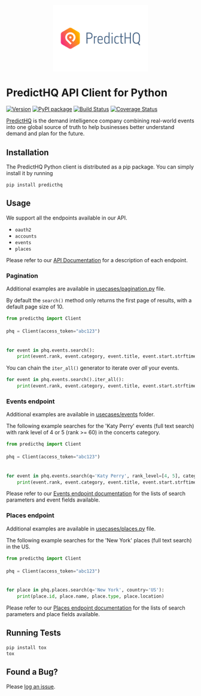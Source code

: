 <img src="ext/logo.png" alt="PredictHQ logo" style="display:block; margin-left:auto; margin-right:auto; width: 50%;">

# PredictHQ API Client for Python

[![Version](https://badge.fury.io/gh/predicthq%2Fsdk-py.svg)](https://badge.fury.io/gh/predicthq%2Fsdk-py)
[![PyPI package](https://badge.fury.io/py/predicthq.svg)](https://badge.fury.io/py/predicthq)
[![Build Status](https://travis-ci.org/predicthq/sdk-py.svg?branch=master)](https://travis-ci.org/predicthq/sdk-py)
[![Coverage Status](https://coveralls.io/repos/github/predicthq/sdk-py/badge.svg?branch=master)](https://coveralls.io/github/predicthq/sdk-py?branch=master)


[PredictHQ](https://www.predicthq.com/) is the demand intelligence company combining real-world events into one global source of truth to help businesses better understand demand and plan for the future.

## Installation

The PredictHQ Python client is distributed as a pip package. You can simply install it by running

```Shell
pip install predicthq
```

## Usage

We support all the endpoints available in our API.

* `oauth2`
* `accounts`
* `events`
* `places`

Please refer to our [API Documentation](https://docs.predicthq.com/) for a description of each endpoint.

### Pagination

Additional examples are available in [usecases/pagination.py](https://github.com/predicthq/sdk-py/tree/master/usecases/pagination.py) file.

By default the `search()` method only returns the first page of results, with a default page size of 10.

```Python
from predicthq import Client

phq = Client(access_token="abc123")


for event in phq.events.search():
    print(event.rank, event.category, event.title, event.start.strftime('%Y-%m-%d'))
```

You can chain the `iter_all()` generator to iterate over *all* your events.

```Python
for event in phq.events.search().iter_all():
    print(event.rank, event.category, event.title, event.start.strftime('%Y-%m-%d'))
```

### Events endpoint

Additional examples are available in [usecases/events](https://github.com/predicthq/sdk-py/tree/master/usecases/events) folder.

The following example searches for the 'Katy Perry' events (full text search) with rank level of 4 or 5 (rank >= 60) in the concerts category.

```Python
from predicthq import Client

phq = Client(access_token="abc123")


for event in phq.events.search(q='Katy Perry', rank_level=[4, 5], category='concerts'):
    print(event.rank, event.category, event.title, event.start.strftime('%Y-%m-%d'))
```

Please refer to our [Events endpoint documentation](https://docs.predicthq.com/resources/events/) for the lists of search parameters and event fields available.

### Places endpoint

Additional examples are available in [usecases/places.py](https://github.com/predicthq/sdk-py/tree/master/usecases/places.py) file.

The following example searches for the 'New York' places (full text search) in the US.

```Python
from predicthq import Client

phq = Client(access_token="abc123")


for place in phq.places.search(q='New York', country='US'):
    print(place.id, place.name, place.type, place.location)
```

Please refer to our [Places endpoint documentation](https://docs.predicthq.com/resources/places/) for the lists of search parameters and place fields available.

## Running Tests

```Shell
pip install tox
tox
```

## Found a Bug?

Please [log an issue](https://github.com/predicthq/sdk-py/issues/new).
